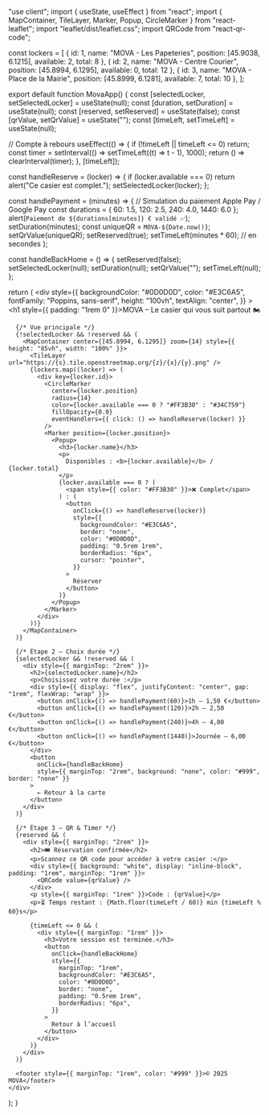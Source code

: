 "use client";
import { useState, useEffect } from "react";
import { MapContainer, TileLayer, Marker, Popup, CircleMarker } from "react-leaflet";
import "leaflet/dist/leaflet.css";
import QRCode from "react-qr-code";

const lockers = [
  { id: 1, name: "MOVA - Les Papeteries", position: [45.9038, 6.1215], available: 2, total: 8 },
  { id: 2, name: "MOVA - Centre Courier", position: [45.8994, 6.1295], available: 0, total: 12 },
  { id: 3, name: "MOVA - Place de la Mairie", position: [45.8999, 6.1281], available: 7, total: 10 },
];

export default function MovaApp() {
  const [selectedLocker, setSelectedLocker] = useState(null);
  const [duration, setDuration] = useState(null);
  const [reserved, setReserved] = useState(false);
  const [qrValue, setQrValue] = useState("");
  const [timeLeft, setTimeLeft] = useState(null);

  // Compte à rebours
  useEffect(() => {
    if (!timeLeft || timeLeft <= 0) return;
    const timer = setInterval(() => setTimeLeft((t) => t - 1), 1000);
    return () => clearInterval(timer);
  }, [timeLeft]);

  const handleReserve = (locker) => {
    if (locker.available === 0) return alert("Ce casier est complet.");
    setSelectedLocker(locker);
  };

  const handlePayment = (minutes) => {
    // Simulation du paiement Apple Pay / Google Pay
    const durations = { 60: 1.5, 120: 2.5, 240: 4.0, 1440: 6.0 };
    alert(`Paiement de ${durations[minutes]} € validé ✅`);
    setDuration(minutes);
    const uniqueQR = `MOVA-${Date.now()}`;
    setQrValue(uniqueQR);
    setReserved(true);
    setTimeLeft(minutes * 60); // en secondes
  };

  const handleBackHome = () => {
    setReserved(false);
    setSelectedLocker(null);
    setDuration(null);
    setQrValue("");
    setTimeLeft(null);
  };

  return (
    <div
      style={{
        backgroundColor: "#0D0D0D",
        color: "#E3C6A5",
        fontFamily: "Poppins, sans-serif",
        height: "100vh",
        textAlign: "center",
      }}
    >
      <h1 style={{ padding: "1rem 0" }}>MOVA – Le casier qui vous suit partout 🏍️</h1>

      {/* Vue principale */}
      {!selectedLocker && !reserved && (
        <MapContainer center={[45.8994, 6.1295]} zoom={14} style={{ height: "85vh", width: "100%" }}>
          <TileLayer url="https://{s}.tile.openstreetmap.org/{z}/{x}/{y}.png" />
          {lockers.map((locker) => (
            <div key={locker.id}>
              <CircleMarker
                center={locker.position}
                radius={14}
                color={locker.available === 0 ? "#FF3B30" : "#34C759"}
                fillOpacity={0.9}
                eventHandlers={{ click: () => handleReserve(locker) }}
              />
              <Marker position={locker.position}>
                <Popup>
                  <h3>{locker.name}</h3>
                  <p>
                    Disponibles : <b>{locker.available}</b> / {locker.total}
                  </p>
                  {locker.available === 0 ? (
                    <span style={{ color: "#FF3B30" }}>❌ Complet</span>
                  ) : (
                    <button
                      onClick={() => handleReserve(locker)}
                      style={{
                        backgroundColor: "#E3C6A5",
                        border: "none",
                        color: "#0D0D0D",
                        padding: "0.5rem 1rem",
                        borderRadius: "6px",
                        cursor: "pointer",
                      }}
                    >
                      Réserver
                    </button>
                  )}
                </Popup>
              </Marker>
            </div>
          ))}
        </MapContainer>
      )}

      {/* Étape 2 – Choix durée */}
      {selectedLocker && !reserved && (
        <div style={{ marginTop: "2rem" }}>
          <h2>{selectedLocker.name}</h2>
          <p>Choisissez votre durée :</p>
          <div style={{ display: "flex", justifyContent: "center", gap: "1rem", flexWrap: "wrap" }}>
            <button onClick={() => handlePayment(60)}>1h – 1,50 €</button>
            <button onClick={() => handlePayment(120)}>2h – 2,50 €</button>
            <button onClick={() => handlePayment(240)}>4h – 4,00 €</button>
            <button onClick={() => handlePayment(1440)}>Journée – 6,00 €</button>
          </div>
          <button
            onClick={handleBackHome}
            style={{ marginTop: "2rem", background: "none", color: "#999", border: "none" }}
          >
            ← Retour à la carte
          </button>
        </div>
      )}

      {/* Étape 3 – QR & Timer */}
      {reserved && (
        <div style={{ marginTop: "2rem" }}>
          <h2>🎟️ Réservation confirmée</h2>
          <p>Scannez ce QR code pour accéder à votre casier :</p>
          <div style={{ background: "white", display: "inline-block", padding: "1rem", marginTop: "1rem" }}>
            <QRCode value={qrValue} />
          </div>
          <p style={{ marginTop: "1rem" }}>Code : {qrValue}</p>
          <p>⏳ Temps restant : {Math.floor(timeLeft / 60)} min {timeLeft % 60}s</p>

          {timeLeft <= 0 && (
            <div style={{ marginTop: "1rem" }}>
              <h3>Votre session est terminée.</h3>
              <button
                onClick={handleBackHome}
                style={{
                  marginTop: "1rem",
                  backgroundColor: "#E3C6A5",
                  color: "#0D0D0D",
                  border: "none",
                  padding: "0.5rem 1rem",
                  borderRadius: "6px",
                }}
              >
                Retour à l’accueil
              </button>
            </div>
          )}
        </div>
      )}

      <footer style={{ marginTop: "1rem", color: "#999" }}>© 2025 MOVA</footer>
    </div>
  );
}
